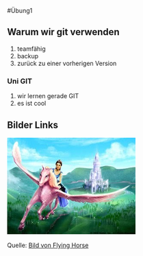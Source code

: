 #Übung1

## Warum wir git verwenden

1. teamfähig
1. backup
1. zurück zu einer vorherigen Version

### Uni GIT

1. wir lernen gerade GIT 
1. es ist cool

## Bilder Links

![horse](horse.jpg) 

Quelle: [Bild von Flying Horse](http://images4.fanpop.com/image/polls/673000/673755_1301202047121_full.jpg?v=1301202063)